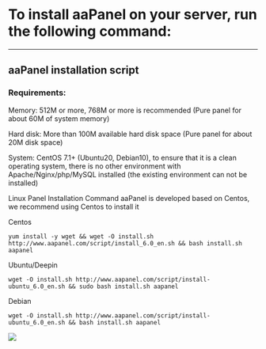 # To install aaPanel on your server, run the following command:
---

## aaPanel installation script ##

### Requirements:

Memory:
512M or more, 768M or more is recommended (Pure panel for about 60M of system memory)

Hard disk:
More than 100M available hard disk space (Pure panel for about 20M disk space)

System:
CentOS 7.1+ (Ubuntu20, Debian10), to ensure that it is a clean operating system, there is no other environment with Apache/Nginx/php/MySQL installed (the existing environment can not be installed)

Linux Panel Installation Command
aaPanel is developed based on Centos, we recommend using Centos to install it

Centos
```
yum install -y wget && wget -O install.sh http://www.aapanel.com/script/install_6.0_en.sh && bash install.sh aapanel
```

Ubuntu/Deepin
```
wget -O install.sh http://www.aapanel.com/script/install-ubuntu_6.0_en.sh && sudo bash install.sh aapanel
```

Debian
```
wget -O install.sh http://www.aapanel.com/script/install-ubuntu_6.0_en.sh && bash install.sh aapanel
```

<img src="https://forum.aapanel.com/assets/files/2019-05-17/1558098091-60956-home.png">